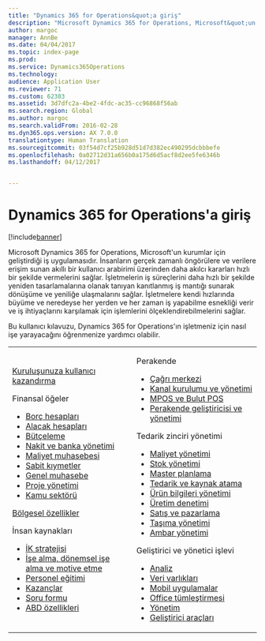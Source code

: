 ```yaml
---
title: "Dynamics 365 for Operations&quot;a giriş"
description: "Microsoft Dynamics 365 for Operations, Microsoft&quot;un kurumlar için geliştirdiği iş uygulamasıdır. Bu sayfa, ürün hakkında bilgi edinmenize ve ürünü kullanmaya başlamanıza yardımcı olur."
author: margoc
manager: AnnBe
ms.date: 04/04/2017
ms.topic: index-page
ms.prod: 
ms.service: Dynamics365Operations
ms.technology: 
audience: Application User
ms.reviewer: 71
ms.custom: 62303
ms.assetid: 3d7dfc2a-4be2-4fdc-ac35-cc96868f56ab
ms.search.region: Global
ms.author: margoc
ms.search.validFrom: 2016-02-28
ms.dyn365.ops.version: AX 7.0.0
translationtype: Human Translation
ms.sourcegitcommit: 03f54d7cf25b928d51d7d382ec490295dcbbbefe
ms.openlocfilehash: 0a02712d31a656b0a175d6d5acf8d2ee5fe6346b
ms.lasthandoff: 04/12/2017


---
```

# <a name="introduction-to-dynamics-365-for-operations"></a>Dynamics 365 for Operations'a giriş

[!include[banner](includes/banner.md)]

Microsoft Dynamics 365 for Operations, Microsoft'un kurumlar için geliştirdiği iş uygulamasıdır. İnsanların gerçek zamanlı öngörülere ve verilere erişim sunan akıllı bir kullanıcı arabirimi üzerinden daha akılcı kararları hızlı bir şekilde vermelerini sağlar. İşletmelerin iş süreçlerini daha hızlı bir şekilde yeniden tasarlamalarına olanak tanıyan kanıtlanmış iş mantığı sunarak dönüşüme ve yeniliğe ulaşmalarını sağlar. İşletmelere kendi hızlarında büyüme ve neredeyse her yerden ve her zaman iş yapabilme esnekliği verir ve iş ihtiyaçlarını karşılamak için işlemlerini ölçeklendirebilmelerini sağlar. 

Bu kullanıcı kılavuzu, Dynamics 365 for Operations'ın işletmeniz için nasıl işe yarayacağını öğrenmenize yardımcı olabilir.    

<table>
<colgroup>
<col width="50%" />
<col width="50%" />
</colgroup>
<tbody>
<tr class="odd">
<td><p><a href="get-started/onboarding-home.md">Kuruluşunuza kullanıcı kazandırma</a></p>
<p>Finansal öğeler</p>
<ul><li><a href="financials/accounts-payable/accounts-payable.md">Borç hesapları</a></li>
<li><a href="financials/accounts-receivable/accounts-receivable.md">Alacak hesapları</a></li>
<li><a href="financials/budgeting/budgeting-overview.md">Bütçeleme</a></li>
<li><a href="financials/cash-bank-management/cash-bank-management.md">Nakit ve banka yönetimi</a></li>
<li><a href="financials/cost-accounting/cost-accounting-home-page.md">Maliyet muhasebesi</a></li>
<li><a href="financials/fixed-assets/fixed-assets.md">Sabit kıymetler</a></li>
<li><a href="financials/general-ledger/general-ledger.md">Genel muhasebe</a></li>
<li><a href="financials/project-management/overview-project-management-accounting.md">Proje yönetimi</a></li>
<li><a href="financials/public-sector/public-sector-functionality.md">Kamu sektörü</a></li></ul>
<p><a href="dev-itpro/lcs-solutions/country-region.md">Bölgesel özellikler</a></p>
<p>İnsan kaynakları</p>
   <ul>
  <li><a href="human-resources/departments-jobs-positions.md">İK stratejisi</a></li>
  <li><a href="human-resources/manage-recruiting-process.md">İşe alma, dönemsel işe alma ve motive etme</a></li>
  <li><a href="human-resources/performance-management-overview.md">Personel eğitimi</a></li>
  <li><a href="human-resources/manage-benefit-program.md">Kazançlar</a></li>
  <li><a href="human-resources/questionnaires.md">Soru formu</a></li>
  <li><a href="human-resources/localizations/noam-usa-payroll.md">ABD özellikleri</a></li>
</ul></td>
  <td>
  <p>Perakende</p>
  <ul>
<li><a href="retail/call-center-functionality.md">Çağrı merkezi</a></li>
  <li><a href="retail/define-maintain-retail-channels.md">Kanal kurulumu ve yönetimi</a></li>
  <li><a href="retail/define-maintain-channel-clients-registers-hw-stations.md">MPOS ve Bulut POS</a></li>
  <li><a href="retail/dev-itpro/dev-retail-home-page.md">Perakende geliştiricisi ve yönetimi </a></li></ul>
  <p>Tedarik zinciri yönetimi</p>
<ul>
<li><a href="supply-chain/cost-management/costing-sheets.md">Maliyet yönetimi</a></li>
  <li><a href="supply-chain/inventory/inventory-locations.md">Stok yönetimi</a></li>
  <li><a href="supply-chain/master-planning/master-plans.md">Master planlama</a></li>
  <li><a href="supply-chain/procurement/procurement-sourcing-overview.md">Tedarik ve kaynak atama</a></li>
  <li><a href="supply-chain/pim/set-up-maintain-product-configuration-model.md">Ürün bilgileri yönetimi</a></li>
  <li><a href="supply-chain/production-control/create-production-orders">Üretim denetimi</a></li>
  <li><a href="supply-chain/sales-marketing/overview-sales-marketing.md">Satış ve pazarlama</a></li>
  <li><a href="supply-chain/transportation/transportation-management-overview.md">Taşıma yönetimi</a></li>
  <li><a href="supply-chain/warehousing/warehouse-configuration.md">Ambar yönetimi</a></li></ul>
  <p>Geliştirici ve yönetici işlevi</p>
  <ul><li><a href="dev-itpro/analytics/analytics.md">Analiz</a></li>
  <li><a href="dev-itpro/data-entities/data-entities.md">Veri varlıkları</a></li>
  <li><a href="dev-itpro/mobile-apps/mobile-platform.md">Mobil uygulamalar</a></li>
  <li><a href="dev-itpro/office-integration/office-integration.md">Office tümleştirmesi</a></li>
  <li><a href="dev-itpro/sysadmin/system-administration-home-page.md">Yönetim</a></li>
  <li><a href="dev-itpro/dev-tools/developer-home-page.md">Geliştirici araçları</a></li></ul></td>
</tr>
</tbody>
</table>



